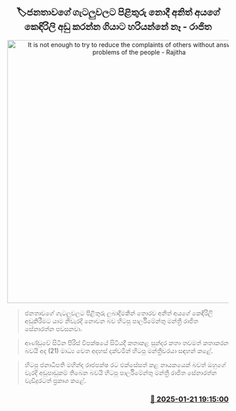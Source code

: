 <p align='center'><b><h2 align='center' title='It is not enough to try to reduce the complaints of others without answering the problems of the people - Rajitha'>🏷ජනතාවගේ ගැටලුවලට පිළිතුරු නොදී අනිත් අයගේ කෙඳිරිලි අඩු කරන්න ගියාට හරියන්නේ නෑ - රාජිත </h2></b></p>
<p align='center'><img src='https://helakuru.sgp1.cdn.digitaloceanspaces.com/esana/images/lib/rajitha-senarathne-archived.jpg' width='600' alt='It is not enough to try to reduce the complaints of others without answering the problems of the people - Rajitha'></p>

> ජනතාවගේ ගැටලුවලට පිළිතුරු ලබාදීමකින් තොරව අනිත් අයගේ කෙඳිරිලි අඩුකිරීමට යාම නිවැරදි නොවන බව හිටපු පාර්ලිමේන්තු මන්ත්‍රී රාජිත සේනාරත්න පවසනවා.

> ආණ්ඩුවේ සිටින පිරිස් විපක්ෂයේ සිටියදී කතාකළ සුන්දර කතා තවමත් කතාකරන බවයි අද (21) මාධ්‍ය වෙත අදහස් දක්වමින් හිටපු මන්ත්‍රීවරයා සඳහන් කළේ.

> හිටපු ජනාධිපති මහින්ද රාජපක්ෂ රට එක්සේසත් කළ නායකයෙක් බවත් ඔහුගේ වැරදි අඩුපාඩුකම් තිබෙන බවයි හිටපු පාර්ලිමේන්තු මන්ත්‍රී රාජිත සේනාරත්න වැඩිදුරටත් ප්‍රකාශ කළේ. 



<h3 align='right'><a href='https://www.helakuru.lk/esana/p/106768/'>📅 2025-01-21 19:15:00</a></h3>
